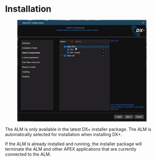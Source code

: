 # Installation

<figure><img src="../.gitbook/assets/installer.png" alt=""><figcaption></figcaption></figure>

The ALM is only available in the latest DX+ installer package. The ALM is automatically selected for installation when installing DX+.&#x20;

If the ALM is already installed and running, the installer package will terminate the ALM and other APEX applications that are currently connected to the ALM.
